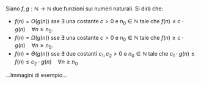 Siano $f, g : \mathbb{N} \rightarrow \mathbb{N}$ due funzioni sui numeri naturali. Si dirà che:
- $f(n) = O(g(n))$ sse $\exists$ una costante $c>0$ e $n_{0} \in \mathbb{N}$ tale che $f(n) \leq c \cdot g(n) \quad \forall n \geq n_{0}$.
- $f(n) = \Omega(g(n))$ sse $\exists$ una costante $c>0$ e $n_{0} \in \mathbb{N}$ tale che $f(n) \geq c \cdot g(n) \quad \forall n \geq n_{0}$.
- $f(n) = \Theta(g(n))$ sse $\exists$ due costanti $c_{1}, c_{2}>0$ e $n_{0} \in \mathbb{N}$ tale che $c_{1} \cdot g(n) \leq f(n) \leq c_{2} \cdot g(n) \quad \forall n \geq n_{0}$

...Immagini di esempio...